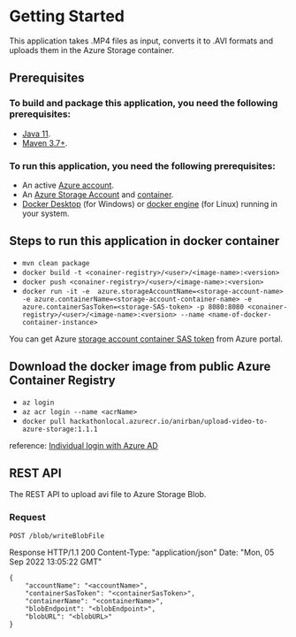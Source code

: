 # Getting Started

This application takes .MP4 files as input, converts it to .AVI formats and uploads them in the Azure Storage container.

## Prerequisites

### To build and package this application, you need the following prerequisites:

* [Java 11](https://adoptopenjdk.net/).
* [Maven 3.7+](https://maven.apache.org/install.html).

### To run this application, you need the following prerequisites:

* An active [Azure account](https://azure.microsoft.com/en-us/free/).
* An [Azure Storage Account](https://docs.microsoft.com/en-us/azure/storage/common/storage-account-create?tabs=azure-portal) and [container](https://docs.microsoft.com/en-us/azure/storage/blobs/blob-containers-portal#create-a-container).
* [Docker Desktop](https://docs.docker.com/desktop/install/windows-install/) (for Windows) or [docker engine](https://www.linux.com/topic/desktop/how-install-and-use-docker-linux/) (for Linux) running in your system.

## Steps to run this application in docker container

* `mvn clean package`
* `docker build -t <conainer-registry>/<user>/<image-name>:<version>`
* `docker push <conainer-registry>/<user>/<image-name>:<version>`
* `docker run -it -e  azure.storageAccountName=<storage-account-name> -e azure.containerName=<storage-account-container-name> -e azure.containerSasToken=<storage-SAS-token> -p 8080:8080 <conainer-registry>/<user>/<image-name>:<version> --name <name-of-docker-container-instance>`

You can get Azure [storage account container SAS token](https://docs.microsoft.com/en-us/azure/cognitive-services/translator/document-translation/create-sas-tokens?tabs=Containers) from Azure portal.

## Download the docker image from public Azure Container Registry

* `az login`
* `az acr login --name <acrName>`
* `docker pull hackathonlocal.azurecr.io/anirban/upload-video-to-azure-storage:1.1.1`

reference: [Individual login with Azure AD](https://docs.microsoft.com/en-us/azure/container-registry/container-registry-authentication?tabs=azure-cli)

## REST API
The REST API to upload avi file to Azure Storage Blob.

### Request
`POST /blob/writeBlobFile`

Response
HTTP/1.1 200
Content-Type: "application/json"
Date: "Mon, 05 Sep 2022 13:05:22 GMT"

    {
        "accountName": "<accountName>",
        "containerSasToken": "<containerSasToken>",
        "containerName": "<containerName>",
        "blobEndpoint": "<blobEndpoint>",
        "blobURL": "<blobURL>"
    }
